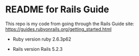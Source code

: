 # README for Rails Guide

This repo is my code from going through the Rails Guide site: https://guides.rubyonrails.org/getting_started.html

* Ruby version
ruby 2.6.3p62

* Rails version
Rails 5.2.3
